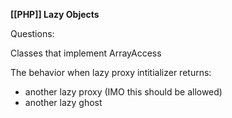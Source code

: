 **[[PHP]] Lazy Objects**

Questions:

Classes that implement ArrayAccess

The behavior when lazy proxy intitializer returns:
- another lazy proxy (IMO this should be allowed)
- another lazy ghost

